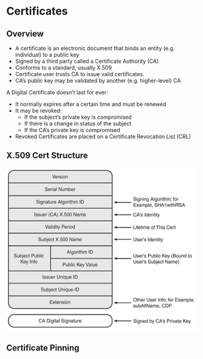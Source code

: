 # Certificates

## Overview
* A certificate is an electronic document that binds an entity (e.g. individual) to a public key
* Signed by a third party called a Certificate Authority (CA)
* Conforms to a standard, usually X.509
* Certificate user trusts CA to issue valid certificates.
* CA’s public key may be validated by another (e.g. higher-level) CA

A Digital Certificate doesn’t last for ever:

* It normally expires after a certain time and must be renewed
* It may be revoked:
  * If the subject’s private key is compromised
  * If there is a change in status of the subject
  * If the CA’s private key is compromised
* Revoked Certificates are placed on a
Certificate Revocation List (CRL)

## X.509 Cert Structure
![](./assets/certificate.jpg)

## Certificate Pinning


